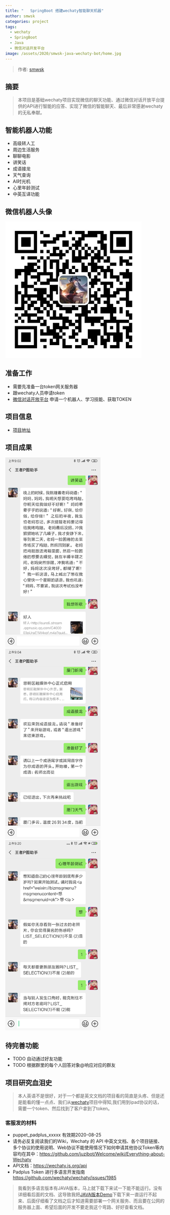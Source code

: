 ```yaml
---
title: "   SpringBoot 搭建wechaty智能聊天机器"
author: smwsk
categories: project
tags:
  - wechaty
  - SpringBoot
  - Java
  - 微信对话开发平台
image: /assets/2020/smwsk-java-wechaty-bot/home.jpg
---
```


> 作者: [smwsk](https://github.com/smwsk/)

## 摘要

> 本项目是基础wechaty项目实现微信的聊天功能、通过微信对话开放平台提供的API进行智能的应答、实现了微信的智能聊天、最后非常感谢wechaty的无私奉献。

## 智能机器人功能

* 高级转人工
* 周边生活服务
* 聊聊电影
* 讲笑话
* 成语接龙
* 天气查询
* AI时光机
* 心里年龄测试
* 中英互译功能

## 微信机器人头像

![微信二维码](/assets/2020/smwsk-java-wechaty-bot/code.jpg)

## 准备工作

* 需要先准备一台token网关服务器
* 跟wechaty人员申请token
* [微信对话开放平台](https://openai.weixin.qq.com/) 申请一个机器人、学习技能、获取TOKEN

## 项目信息

* [项目地址](https://github.com/smwsk/wechaty-bot) 

## 项目成果

<img src="/assets/2020/smwsk-java-wechaty-bot/results_1.jpg" width="300" alt="讲笑话-听歌"/>

<img src="/assets/2020/smwsk-java-wechaty-bot/results_2.jpg" width="300" alt="新闻-成语接龙"/>

<img src="/assets/2020/smwsk-java-wechaty-bot/results_3.jpg" width="300" alt="心理年龄测试"/>

## 待完善功能

* TODO 自动通过好友功能
* TODO 根据群里的每个人回答对象@响应对应的群友

## 项目研究血泪史

>本人英语不是很好，对于一个都是英文文档的项目看的简直是头疼、但是还是能看的懂一点点、我们从[wechaty](https://github.com/wechaty/wechaty
)项目中得知,我们用到ipad协议的话，需要一个token、然后找到了客户拿到了token。

### 客服发的材料

* puppet_padplus_xxxxx 有效期2020-08-25
* 请务必反复阅读我们的Wiki，Wechaty 的 API 中英文文档、各个项目链接、多个协议的使用说明、Web协议不能使用情况下如何申请其他协议Token等内容均在其中：https://github.com/juzibot/Welcome/wiki/Everything-about-Wechaty
* API文档：https://wechaty.js.org/api
* Padplus Token 进行多语言开发指南 https://github.com/wechaty/wechaty/issues/1985

>我看到多语言版本有JAVA版本，马上就下载下来试一下能不能运行。没有详细看后面的文档、这导致我把[JAVA版本Demo](https://github.com/wechaty/java-wechaty-getting-started)下载下来一直运行不起来、后面仔细看了文档之后才知道需要部署一个网关服务、而且要在公网的服务器上面、希望后面的开发不要走我这个弯路、好好查看文档。
